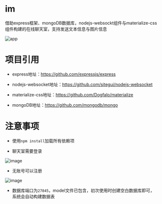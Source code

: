 # im
借助express框架、mongoDB数据库，nodejs-websockt组件与materialize-css组件构建的在线聊天室，支持发送文本信息与图片信息

![app](https://user-images.githubusercontent.com/58057598/125180918-3e83cf80-e232-11eb-9afe-38f93474d6c9.png)

# 项目引用

- express地址：https://github.com/expressjs/express

- nodejs-websocket地址：https://github.com/sitegui/nodejs-websocket

- materialize-css地址：https://github.com/Dogfalo/materialize

- mongoDB地址：https://github.com/mongodb/mongo

# 注意事项

- 使用`npm install`加载所有依赖项 


- 聊天室需要登录

![image](https://user-images.githubusercontent.com/58057598/125181029-72abc000-e233-11eb-808a-068dbae8ac7d.png)


- 无账号可以注册

![image](https://user-images.githubusercontent.com/58057598/125181067-db933800-e233-11eb-8b31-2aed6a4f4851.png)

- 数据库端口为`27845`，model文件已包含，初次使用时创建空白数据库即可，系统会自动构建数据表

